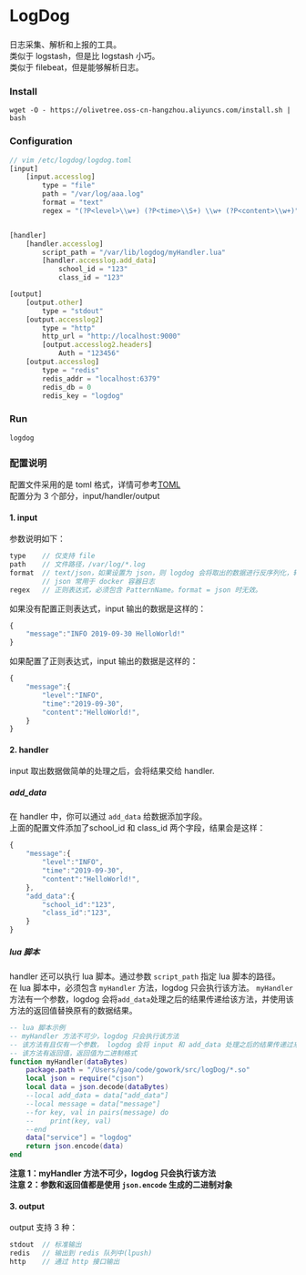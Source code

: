 # LogDog

###
日志采集、解析和上报的工具。  
类似于 logstash，但是比 logstash 小巧。  
类似于 filebeat，但是能够解析日志。

### Install
```shell
wget -O - https://olivetree.oss-cn-hangzhou.aliyuncs.com/install.sh | bash
```

### Configuration
```javascript
// vim /etc/logdog/logdog.toml
[input]
    [input.accesslog]
        type = "file"
        path = "/var/log/aaa.log"
        format = "text"
        regex = "(?P<level>\\w+) (?P<time>\\S+) \\w+ (?P<content>\\w+)"


[handler]
    [handler.accesslog]
        script_path = "/var/lib/logdog/myHandler.lua"
        [handler.accesslog.add_data]
            school_id = "123"
            class_id = "123"

[output]
    [output.other]
        type = "stdout"
    [output.accesslog2]
        type = "http"
        http_url = "http://localhost:9000"
        [output.accesslog2.headers]
            Auth = "123456"
    [output.accesslog]
        type = "redis"
        redis_addr = "localhost:6379"
        redis_db = 0
        redis_key = "logdog"

```

### Run
```javascript
logdog
```

### 配置说明
配置文件采用的是 toml 格式，详情可参考[TOML](https://github.com/toml-lang/toml)  
配置分为 3 个部分，input/handler/output
#### 1. input
参数说明如下：
```javascript
type    // 仅支持 file
path    // 文件路径，/var/log/*.log
format  // text/json，如果设置为 json，则 logdog 会将取出的数据进行反序列化，转换成 json 对象
        // json 常用于 docker 容器日志
regex   // 正则表达式，必须包含 PatternName。format = json 时无效。
```
如果没有配置正则表达式，input 输出的数据是这样的：
```javascript
{
    "message":"INFO 2019-09-30 HelloWorld!"
}
```
如果配置了正则表达式，input 输出的数据是这样的：
```javascript
{
    "message":{
        "level":"INFO",
        "time":"2019-09-30",
        "content":"HelloWorld!",
    }
}
```
#### 2. handler
input 取出数据做简单的处理之后，会将结果交给 handler.
##### add_data
在 handler 中，你可以通过 `add_data` 给数据添加字段。  
上面的配置文件添加了school_id 和 class_id 两个字段，结果会是这样：
```javascript
{
    "message":{
        "level":"INFO",
        "time":"2019-09-30",
        "content":"HelloWorld!",
    },
    "add_data":{
        "school_id":"123",
        "class_id":"123",
    }
}
```

##### lua 脚本
handler 还可以执行 lua 脚本。通过参数 `script_path` 指定 lua 脚本的路径。  
在 lua 脚本中，必须包含 `myHandler` 方法，logdog 只会执行该方法。
`myHandler` 方法有一个参数，logdog 会将`add_data`处理之后的结果传递给该方法，并使用该方法的返回值替换原有的数据结果。  
```lua
-- lua 脚本示例
-- myHandler 方法不可少，logdog 只会执行该方法
-- 该方法有且仅有一个参数， logdog 会将 input 和 add_data 处理之后的结果传递过来
-- 该方法有返回值，返回值为二进制格式
function myHandler(dataBytes)
    package.path = "/Users/gao/code/gowork/src/logDog/*.so"
    local json = require("cjson")
    local data = json.decode(dataBytes)
    --local add_data = data["add_data"]
    --local message = data["message"]
    --for key, val in pairs(message) do
    --    print(key, val)
    --end
    data["service"] = "logdog"
    return json.encode(data)
end
```
**注意 1：myHandler 方法不可少，logdog 只会执行该方法**  
**注意 2：参数和返回值都是使用 `json.encode` 生成的二进制对象**

#### 3. output
output 支持 3 种：
```javascript
stdout  // 标准输出
redis   // 输出到 redis 队列中(lpush)
http    // 通过 http 接口输出
```